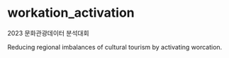 # workation_activation
2023 문화관광데이터 분석대회

Reducing regional imbalances of cultural tourism by activating worcation.
